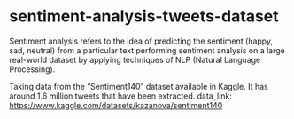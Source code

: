 # sentiment-analysis-tweets-dataset 

Sentiment analysis refers to the idea of predicting the sentiment (happy, sad, neutral) from a particular text performing sentiment analysis on a large real-world dataset by applying techniques of NLP (Natural Language Processing).

Taking data from the “Sentiment140” dataset available in Kaggle. It has around 1.6 million tweets that have been extracted. 
 data_link: https://www.kaggle.com/datasets/kazanova/sentiment140
